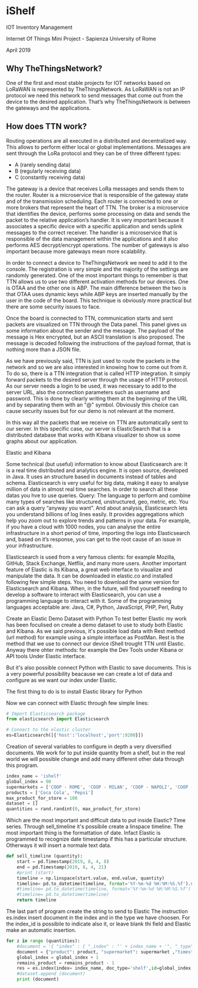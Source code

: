 # iShelf
IOT Inventory Management

Internet Of Things Mini Project - Sapienza University of Rome

April 2019

## Why TheThingsNetwork?

One of the first and most stable projects for IOT networks based on LoRaWAN is represented by TheThingsNetwork. As LoRaWAN is not an IP protocol we need this network to send messages that come out from the device to the desired application. That’s why TheThingsNetwork is between the gateways and the applications.

## How does TTN work?

Routing operations are all executed in a distributed and decentralized way. This allows to perform either local or global implementations. Messages are sent through the LoRa protocol and they can be of three different types:
-	A (rarely sending data)
-	B (regularly receiving data)
-	C (constantly receiving data)

The gateway is a device that receives LoRa messages and sends them to the router. Router is a microservice that is responsible of the gateway state and of the transmission scheduling. Each router is connected to one or more brokers that represent the heart of TTN. The broker is a microservice that identifies the device, performs some processing on data and sends the packet to the relative application’s handler. It is very important because it associates a specific device with a specific application and sends uplink messages to the correct receiver.  The handler is a microservice that is responsible of the data management within the applications and it also performs AES decrypt/encrypt operations.
The number of gateways is also important because more gateways mean more scalability.

In order to connect a device to TheThingsNetwork we need to add it to the console. The registration is very simple and the majority of the settings are randomly generated. One of the most important things to remember is that TTN allows us to use two different activation methods for our devices. One is OTAA and the other one is ABP. The main difference between the two is that OTAA uses dynamic keys while ABP keys are inserted manually by the user in the code of the board. This technique is obviously more practical but there are some security issues to face.

Once the board is connected to TTN, communication starts and sent packets are visualized on TTN through the Data panel. This panel gives us some information about the sender and the message. The payload of the message is Hex encrypted, but an ASCII translation is also proposed. The message is decoded following the instructions of the payload format, that is nothing more than a JSON file.     

As we have previously said, TTN is just used to route the packets in the network and so we are also interested in knowing how to come out from it. To do so, there is a TTN integration that is called HTTP integration. It simply forward packets to the desired server through the usage of HTTP protocol. As our server needs a login to be used, it was necessary to add to the server URL, also the connection parameters such as username and password. This is done by clearly writing them at the beginning of the URL and by separating them with an "@" symbol. Obviously this choice can cause security issues but for our demo is not relevant at the moment.

In this way all the packets that we receive on TTN are automatically sent to our server. In this specific case, our server is ElasticSearch that is a distributed database that works with Kibana visualizer to show us some graphs about our application.



Elastic and Kibana 


Some technical (but useful) information to know about Elasticsearch are:
It is a real time distributed and analytics engine.
It is open source, developed in Java.
It uses an structure based in documents instead of tables and schema.
Elasticsearch is very useful for big data, making it easy to analyse million of data in almost real time searches.
In order to search all these datas you hve to use queries.
Query: The language to perform and combine many types of searches like structured, unstructured, geo, metric, etc. You can ask a query “anyway you want”.
And about analysis, Elasticsearch lets you understand billions of log lines easily. It provides aggregations which help you zoom out to explore trends and patterns in your data.
For example, if you have a cloud with 1000 nodes, you can analyse the entire infrastructure in a short period of time, importing the logs into Elasticsearch and, based on it’s response, you can get to the root cause of an issue in your infrastructure.

Elasticsearch is used from a very famous clients: for example Mozilla, GitHub, Stack Exchange, Netflix, and many more users.
Another important feature of Elastic is its Kibana, a great web interface to visualize and manipulate the data.
It can be downloaded in elastic.co and installed following few simple steps.
You need to download the same version for Elasticsearch and Kibana.
When, in the future, will find yourself needing to develop a software to interact with Elasticsearch, you can use a programming language to interact with it. Some of the programming languages acceptable are:
Java, C#, Python, JavaScript, PHP, Perl, Ruby

Create an Elastic Demo Dataset with Python
To test better Elastic my work has been foculised on create a demo dataset to use to study both Elastic and Kibana.
As we said previous, it's possible load data with Rest method (url method) for example using a simple interface as PostMan.
Rest is the method that we use to connect our device iShell trought TTN until Elastic.
Anyway there ohter methods: for example the Dev Tools under Kibana or API tools Under Elastic interface.

But it's also possible connect Python with Elastic to save documents.
This is a very powerful possibility beacause we can create a lot of data and configure as we want our index under Elastic.

The first thing to do is to install Elastic library for Python


Now we can connect with Elastic through few simple lines:

```python
# Import Elasticsearch package 
from elasticsearch import Elasticsearch 

# Connect to the elastic cluster
es=Elasticsearch([{'host':'localhost','port':9200}])  
```

Creation of several variables to configure in depth a very diversified documents.
We work for to put inside quantity from a shelf, but in the real world we will possible change and add many different other data through this program.

```python
index_name = 'ishelf'
global_index = 90
supermarkets = ['COOP - ROME', 'COOP - MILAN', 'COOP - NAPOLI', 'COOP - PALERMO', 'COOP - TURIN']
products = ['Coca Cola', 'Pepsi']
max_product_for_store = 100
dataset = []
quantities = rand.randint(0, max_product_for_store)
```

Which are the most important and difficult data to put inside Elastic? Time series.
Through sell_timeline it's possibile create a linspace timeline. 
The most important thing is the formattation of date.
Infact Elastic is programmed to recognize date timestamp if this has a particular structure.
Otherways it will insert a normale text data.

```python
def sell_timeline (quantity):
    start = pd.Timestamp(2019, 8, 4, 8)
    end = pd.Timestamp(2019, 8, 4, 21)
    #print (start)
    timeline = np.linspace(start.value, end.value, quantity)
    timeline= pd.to_datetime(timeline, format='%Y-%m-%d %H:%M:%S.%f').strftime('%Y-%m-%dT%H:%M:%S')
    #timeline= pd.to_datetime(timeline, format='%Y-%m-%d %H:%M:%S.%f')
    #timeline= pd.to_datetime(timeline)
    return timeline
```

The last part of program create the string to send to Elastic
The instruction es.index insert document in the index and in the type we have choosen.
For the index_id is possibile to indicate also it, or leave blank thi field and Elastic make an automatic insertion.

```python
for z in range (quantities):
    #document = '{ "index" : { "_index" : "' + index_name + '", "_type" : "json" } }\n{"product":"' + product + '","supermarket":"' + supermarket + '","date":"' + str(t[z]) + '","quantity":' + str(remains_product) + '}'
    document = {"product": product, "supermarket": supermarket ,"timestamp": str(t[z]), "time_istant": str(t_istant[z]), "quantity": str(remains_product) }
    global_index = global_index + 1
    remains_product = remains_product - 1
    res = es.index(index= index_name, doc_type='shelf',id=global_index,body=document)
    #dataset.append (document)
    print (document)
```
